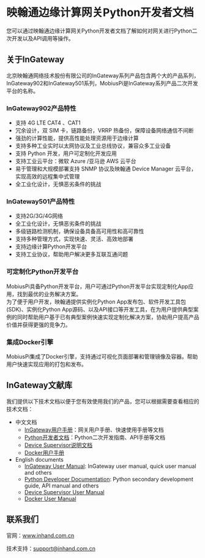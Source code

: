 # 映翰通边缘计算网关Python开发者文档
您可以通过映翰通边缘计算网关Python开发者文档了解如何对网关进行Python二次开发以及API调用等操作。

## 关于InGateway
北京映翰通网络技术股份有限公司的InGateway系列产品包含两个大的产品系列，InGateway902和InGateway501系列，MobiusPi是InGateway系列产品二次开发平台的名称。  <br/>

### InGateway902产品特性
- 支持 4G LTE CAT4 、CAT1
- 冗余设计，双 SIM 卡，链路备份，VRRP 热备份，保障设备网络通信不间断
- 强劲的计算性能，提供高性能处理资源用于边缘计算
- 支持多种工业实时以太网协议及工业总线协议，兼容众多工业设备
- 支持 Python 开发，用户可定制化开发应用
- 支持工业云平台：微软 Azure /亚马逊 AWS 云平台
- 易于管理和大规模部署支持 SNMP 协议及映翰通 Device Manager 云平台，实现高效的远程集中式管理
- 全工业化设计，无惧恶劣条件的挑战
  
### InGateway501产品特性
- 支持2G/3G/4G网络
- 全工业化设计，无惧恶劣条件的挑战
- 多级链路检测机制，确保设备具备高可用性和高可靠性
- 支持多种管理方式，实现快速、灵活、高效地部署
- 支持边缘计算Python开发平台
- 支持工业协议，帮助用户解决更多互联互通问题
  
### 可定制化Python开发平台
MobiusPi具备Python开发平台，用户可通过Python开发平台实现定制化App应用，找到最优的业务解决方案。  <br/>
为了便于用户开发，映翰通提供实例化Python App发布包、软件开发工具包(SDK)、实例化Python App源码、以及API接口等开发工具，在为用户提供典型案例的同时帮助用户基于已有典型案例快速实现定制化解决方案，协助用户提高产品价值并获得更强的竞争力。

### 集成Docker引擎
MobiusPi集成了Docker引擎，支持通过可视化页面部署和管理镜像及容器。帮助用户快速实现应用的打包和发布。

## InGateway文献库
我们提供以下技术文档以便于您有效使用我们的产品，您可以根据需要查看相应的技术文档：
- 中文文档
  - [InGateway用户手册](http://manual.ig.inhand.com.cn/zh_CN/latest/)：网关用户手册、快速使用手册等文档
  - [Python开发者文档](http://sdk.ig.inhand.com.cn/zh_CN/latest/)：Python二次开发指南、API手册等文档
  - [Device Supervisor说明文档](http://app.ig.inhand.com.cn/zh_CN/latest/)
  - [Docker用户手册](http://docker.ig.inhand.com.cn/zh_CN/latest/)
- English documents
  - [InGateway User Manual](http://manual.ig.inhandnetworks.com/en/latest/): InGateway user manual, quick user manual and others
  - [Python Developer Documentation](http://sdk.ig.inhandnetworks.com/en/latest/): Python secondary development guide, API manual and others
  - [Device Supervisor User Manual](http://app.ig.inhandnetworks.com/en/latest/)
  - [Docker User Manual](http://docker.ig.inhandnetworks.com/en/latest/)


## 联系我们
官网：www.inhand.com.cn  

技术支持：support@inhand.com.cn

